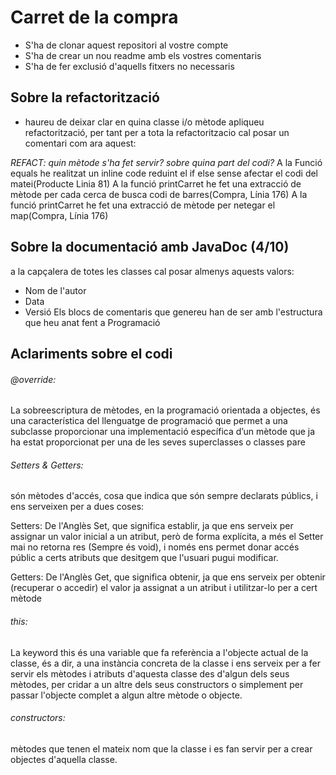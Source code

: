 # Carret de la compra
- S'ha de clonar aquest repositori al vostre compte
- S'ha de crear un nou readme amb els vostres comentaris
- S'ha de fer exclusió d'aquells fitxers no necessaris

## Sobre la refactorització

- haureu de deixar clar en quina classe i/o mètode apliqueu refactorització, per tant per a tota la refactoritzacio cal posar un comentari com ara aquest:

_REFACT: quin mètode s'ha fet servir? sobre quina part del codi?_
    A la Funció equals he realitzat un inline code reduint el if else sense afectar el codi del matei(Producte Linia 81)
    A la funció printCarret he fet una extracció de mètode per cada cerca de busca codi de barres(Compra, Línia 176)
    A la funció printCarret he fet una extracció de mètode per netegar el map(Compra, Línia 176)
    


## Sobre la documentació amb JavaDoc (4/10)

a la capçalera de totes les classes cal posar almenys aquests valors:
- Nom de l'autor
- Data
- Versió 
Els blocs de comentaris que genereu han de ser amb l'estructura que heu anat fent a Programació

## Aclariments sobre el codi

###### @override:
La sobreescriptura de mètodes, en la programació orientada a objectes, és una característica del llenguatge de programació que permet a una subclasse proporcionar una implementació específica d’un mètode que ja ha estat proporcionat per una de les seves superclasses o classes pare

###### Setters & Getters:
són mètodes d'accés, cosa que indica que són sempre declarats públics, i ens serveixen per a dues coses:

Setters: De l'Anglès Set, que significa establir, ja que ens serveix per assignar un valor inicial a un atribut, però de forma explícita, a més el Setter mai no retorna res (Sempre és void), i només ens permet donar accés públic a certs atributs que desitgem que l'usuari pugui modificar.

Getters: De l'Anglès Get, que significa obtenir, ja que ens serveix per obtenir (recuperar o accedir) el valor ja assignat a un atribut i utilitzar-lo per a cert mètode

###### this:
La keyword this és una variable que fa referència a l'objecte actual de la classe, és a dir, a una instància concreta de la classe i ens serveix per a fer servir els mètodes i atributs d'aquesta classe des d'algun dels seus mètodes, per cridar a un altre dels seus constructors o simplement per passar l'objecte complet a algun altre mètode o objecte.

###### constructors:
mètodes que tenen el mateix nom que la classe i es fan servir per a crear objectes d'aquella classe.





